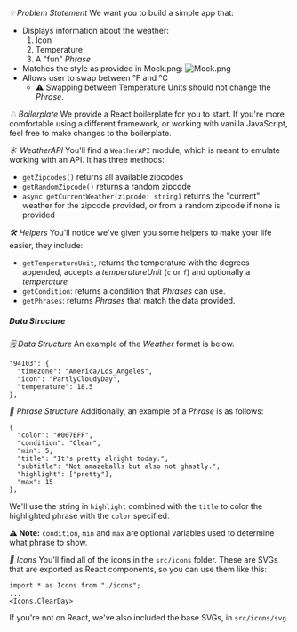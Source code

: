 _💡 Problem Statement_
We want you to build a simple app that:

- Displays information about the weather:
  1. Icon
  2. Temperature
  3. A "fun" _Phrase_
- Matches the style as provided in Mock.png:
  ![Mock.png](https://i.imgur.com/AevO37y.png)
- Allows user to swap between °F and °C
  - ⚠️ Swapping between Temperature Units should not change the _Phrase_.

_♘ Boilerplate_
We provide a React boilerplate for you to start. If you're more comfortable using a different framework, or working with vanilla JavaScript, feel free to make changes to the boilerplate.

_☀️ WeatherAPI_
You'll find a `WeatherAPI` module, which is meant to emulate working with an API. It has three methods:

- `getZipcodes()` returns all available zipcodes
- `getRandomZipcode()` returns a random zipcode
- `async getCurrentWeather(zipcode: string)` returns the "current" weather for the zipcode provided, or from a random zipcode if none is provided

_🛠 Helpers_
You'll notice we've given you some helpers to make your life easier, they include:

- `getTemperatureUnit`, returns the temperature with the degrees appended, accepts a _temperatureUnit_ (`c` or `f`) and optionally a _temperature_
- `getCondition`: returns a condition that _Phrases_ can use.
- `getPhrases`: returns _Phrases_ that match the data provided.

##### Data Structure

_🗒 Data Structure_
An example of the _Weather_ format is below.

```
"94103": {
  "timezone": "America/Los_Angeles",
  "icon": "PartlyCloudyDay",
  "temperature": 18.5
},
```

_💬 Phrase Structure_
Additionally, an example of a _Phrase_ is as follows:

```
{
  "color": "#007EFF",
  "condition": "Clear",
  "min": 5,
  "title": "It's pretty alright today.",
  "subtitle": "Not amazeballs but also not ghastly.",
  "highlight": ["pretty"],
  "max": 15
},
```

We'll use the string in `highlight` combined with the `title` to color the highlighted phrase with the `color` specified.

**⚠️ Note:** `condition`, `min` and `max` are optional variables used to determine what phrase to show.

_📸 Icons_
You'll find all of the icons in the `src/icons` folder. These are SVGs that are exported as React components, so you can use them like this:

```
import * as Icons from "./icons";
...
<Icons.ClearDay>
```

If you're not on React, we've also included the base SVGs, in `src/icons/svg`.
